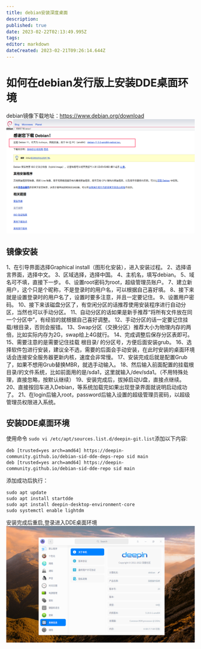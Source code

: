 ```yaml
---
title: debian安装深度桌面
description: 
published: true
date: 2023-02-22T02:13:49.995Z
tags: 
editor: markdown
dateCreated: 2023-02-21T09:26:14.644Z
---
```


# 如何在debian发行版上安装DDE桌面环境
debian镜像下载地址：https://www.debian.org/download
![2022-9-19_41312.png](/2022-9-19_41312.png)
## 镜像安装
1、在引导界面选择Graphical install（图形化安装），进入安装过程。
2、选择语言界面，选择中文。
3、区域选择，选择中国。
4、主机名，填写debian。
5、域名可不填，直接下一步。
6、设置root密码为root，超级管理员账户。
7、建立新用户，这个只是个昵称，不是登录时的用户名，可以根据自己喜好填。
8、接下来就是设置登录时的用户名了，设置时要多注意，并且一定要记住。
9、设置用户密码。
10、接下来该磁盘分区了，有空闲分区的话推荐使用安装程序进行自动分区，当然也可以手动分区。
11、自动分区的话如果是新手推荐“将所有文件放在同一个分区中”，有经验的就根据自己喜好调整。
12、手动分区的话一定要记住挂载/根目录，否则会报错。
13、Swap分区（交换分区）推荐大小为物理内存的两倍，比如实际内存为2G，swap给上4G就行。
14、完成调整后保存分区表即可。
15、需要注意的是需要记住挂载 根目录/ 的分区号，方便后面安装grub。
16、选择软件包进行安装，建议全不选，需要的后面会手动安装，在此时安装的桌面环境话会连接安全服务器更新内核，速度会非常慢。
17、安装完成后就是配置Grub了，如果不想用Grub替换MBR，就选手动输入。
18、然后输入前面配置的挂载根目录/的文件系统，比如前面用的是/sda1，这里就输入/dev/sda1。（不用特殊处理，直接忽略，按默认继续）
19、安装完成后，拔掉启动U盘，直接点继续。
20、直接按回车进入Debian，等系统加载完如果出现登录界面就说明启动成功了。
21、在login后输入root，password后输入设置的超级管理员密码，以超级管理员权限进入系统。

## 安装DDE桌面环境
使用命令 ```sudo vi /etc/apt/sources.list.d/deepin-git.list```添加以下内容:
```
deb [trusted=yes arch=amd64] https://deepin-community.github.io/debian-sid-dde-deps-repo sid main
deb [trusted=yes arch=amd64] https://deepin-community.github.io/debian-sid-dde-repo sid main
```
添加成功后执行：
``` 
sudo apt update
sudo apt install startdde
sudo apt install deepin-desktop-environment-core
sudo systemctl enable lightdm
```
安装完成后重启,登录进入DDE桌面环境
![截图_选择区域_20220919180706.png](/截图_选择区域_20220919180706.png)
